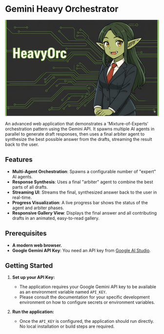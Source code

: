 # Gemini Heavy Orchestrator

![Gemini Heavy Orchestrator Banner](./assets/banner.png)

An advanced web application that demonstrates a 'Mixture-of-Experts' orchestration pattern using the Gemini API. It spawns multiple AI agents in parallel to generate draft responses, then uses a final arbiter agent to synthesize the best possible answer from the drafts, streaming the result back to the user.

## Features

*   **Multi-Agent Orchestration**: Spawns a configurable number of "expert" AI agents.
*   **Response Synthesis**: Uses a final "arbiter" agent to combine the best parts of all drafts.
*   **Streaming UI**: Streams the final, synthesized answer back to the user in real-time.
*   **Progress Visualization**: A live progress bar shows the status of the agent and arbiter phases.
*   **Responsive Gallery View**: Displays the final answer and all contributing drafts in an animated, easy-to-read gallery.

## Prerequisites

*   **A modern web browser.**
*   **Google Gemini API Key**: You need an API key from [Google AI Studio](https://aistudio.google.com/app/apikey).

## Getting Started

1.  **Set up your API Key:**
    *   The application requires your Google Gemini API key to be available as an environment variable named `API_KEY`.
    *   Please consult the documentation for your specific development environment on how to configure secrets or environment variables.

2.  **Run the application:**
    *   Once the `API_KEY` is configured, the application should run directly. No local installation or build steps are required.
